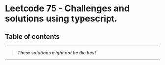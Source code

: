 # Leetcode 75 - Challenges and solutions using typescript.

## Table of contents

---

> **_These solutions might not be the best_**

---
